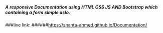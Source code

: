 ﻿##### A responsive Documentation using HTML CSS JS AND Bootstrap which containing a form simple aslo.
 
 ###live link: 
 ######https://shanta-ahmed.github.io/Documentation/
